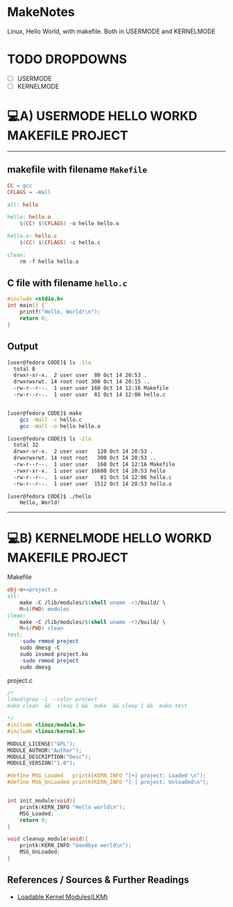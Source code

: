 # MakeNotes
Linux, Hello World, with makefile. Both in USERMODE and KERNELMODE

# TODO DROPDOWNS
- [ ] USERMODE
- [ ] KERNELMODE

# 💻A) USERMODE HELLO WORKD MAKEFILE PROJECT

-----


## makefile with filename `Makefile`
```Makefile
CC = gcc
CFLAGS = -Wall

all: hello

hello: hello.o
    $(CC) $(CFLAGS) -o hello hello.o

hello.o: hello.c
    $(CC) $(CFLAGS) -c hello.c

clean:
    rm -f hello hello.o
```

## C file with filename `hello.c`
```c
#include <stdio.h>
int main() {
    printf("Hello, World!\n");
    return 0;
}
```

## Output
```sh
[user@fedora CODE]$ ls -1la
  total 8
  drwxr-xr-x.  2 user user  80 Oct 14 20:53 .
  drwxrwxrwt. 14 root root 300 Oct 14 20:15 ..
  -rw-r--r--.  1 user user 160 Oct 14 12:16 Makefile
  -rw-r--r--.  1 user user  81 Oct 14 12:06 hello.c


[user@fedora CODE]$ make
    gcc -Wall -c hello.c
    gcc -Wall -o hello hello.o

[user@fedora CODE]$ ls -1la
  total 32
  drwxr-xr-x.  2 user user   120 Oct 14 20:53 .
  drwxrwxrwt. 14 root root   300 Oct 14 20:53 ..
  -rw-r--r--.  1 user user   160 Oct 14 12:16 Makefile
  -rwxr-xr-x.  1 user user 16680 Oct 14 20:53 hello
  -rw-r--r--.  1 user user    81 Oct 14 12:06 hello.c
  -rw-r--r--.  1 user user  1512 Oct 14 20:53 hello.o

[user@fedora CODE]$ ./hello 
    Hello, World!
```




-----




# 💻B) KERNELMODE HELLO WORKD MAKEFILE PROJECT

Makefile
```makefile
obj-m+=project.o
all:
	make -C /lib/modules/$(shell uname -r)/build/ \
	M=$(PWD) modules
clean:
	make -C /lib/modules/$(shell uname -r)/build/ \
	M=$(PWD) clean
test:
	-sudo rmmod project
	sudo dmesg -C
	sudo insmod project.ko
	-sudo rmmod project
	sudo dmesg
```


project.c
```c
/*
lsmod|grep -i --color project
make clean  &&  sleep 1 &&  make  && sleep 1 &&  make test

*/
#include <linux/module.h>
#include <linux/kernel.h>

MODULE_LICENSE("GPL");
MODULE_AUTHOR("Author");
MODULE_DESCRIPTION("Desc");
MODULE_VERSION("1.0");

#define MSG_Loaded   printk(KERN_INFO "[+] project: Loaded \n");
#define MSG_UnLoaded printk(KERN_INFO "[-] project: Unloaded\n");


int init_module(void){
    printk(KERN_INFO "Hello world\n");
    MSG_Loaded;
    return 0;
}

void cleanup_module(void){
    printk(KERN_INFO "Goodbye world\n");
    MSG_UnLoaded;
}

```


## References / Sources & Further Readings
- [Loadable Kernel Modules(LKM)](https://gist.github.com/loneicewolf/226e3e20e6041d12a63a5e833ebb0503?permalink_comment_id=4452381#gistcomment-4452381)
